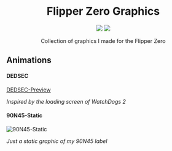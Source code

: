 <h1 align="center">Flipper Zero Graphics</h1>
<p align="center">
 <img src="https://img.shields.io/github/license/90N45-d3v/flipperzero-designs.svg">
 <img src="https://img.shields.io/badge/Ask%20me-anything-1abc9c.svg">
</p>
<p align="center">
  Collection of graphics I made for the Flipper Zero
</p>

<h2>Animations</h2>
<h4>DEDSEC</h4>

[DEDSEC-Preview](https://github.com/90N45-d3v/flipperzero-designs/assets/79598596/ca316144-d935-4f45-985f-a6f0193595e9)

*Inspired by the loading screen of WatchDogs 2*

<h4>90N45-Static</h4>

![90N45-Static](https://github.com/90N45-d3v/flipperzero-designs/assets/79598596/e23d0c74-da6e-4d74-b7fc-7af788a7dcbe)

*Just a static graphic of my 90N45 label*
